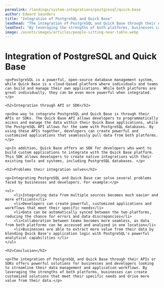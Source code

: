 ```yaml
---
permalink: /landings/system-integrations/postgresql/quick-base
author: Edward Saunders
title: "Integration of PostgreSQL and Quick Base"
leadhead: "The integration of PostgreSQL and Quick Base through their APIs or SDKs offers powerful solutions for businesses and developers looking to streamline their data management and application workflows"
leadtext: "By leveraging the strengths of both platforms, businesses can create customized solutions that meet their specific needs and drive more value from their data."
image: /assets/images/articles/people-sitting-near-table.webp
---
```

<div class="arttext">	<h1>Integration of PostgreSQL and Quick Base</h1>

	<p>PostgreSQL is a powerful, open-source database management system, while Quick Base is a cloud-based platform where individuals and teams can build and manage their own applications. While both platforms are great individually, they can be even more powerful when integrated. </p>

	<h2>Integration through API or SDK</h2>

	<p>One way to integrate PostgreSQL and Quick Base is through their APIs or SDKs. The Quick Base API allows developers to programmatically access and manage the data within their Quick Base applications, while the PostgreSQL API allows for the same with PostgreSQL databases. By using these APIs together, developers can create powerful and customized applications that seamlessly pull data from both platforms. </p>

	<p>In addition, Quick Base offers an SDK for developers who want to build custom applications to integrate with the Quick Base platform. This SDK allows developers to create native integrations with their existing tools and systems, including PostgreSQL databases. </p>

	<h2>Problems their integration solves</h2>

	<p>Integrating PostgreSQL and Quick Base can solve several problems faced by businesses and developers. For example:</p>

	<ul>
	    <li>Integrating data from multiple sources becomes much easier and more efficient</li>
	    <li>Developers can create powerful, customized applications and workflows that meet their specific needs</li>
	    <li>Data can be automatically synced between the two platforms, reducing the chance for errors and data discrepancies</li>
	    <li>Collaboration between teams becomes more seamless, as data from both platforms can be accessed and analyzed in one location</li>
	    <li>Businesses are able to extract more value from their data by blending Quick Base's application logic with PostgreSQL's powerful analytical capabilities </li>
	</ul>

	<h2>Conclusion</h2>

	<p>The integration of PostgreSQL and Quick Base through their APIs or SDKs offers powerful solutions for businesses and developers looking to streamline their data management and application workflows. By leveraging the strengths of both platforms, businesses can create customized solutions that meet their specific needs and drive more value from their data.</p>

</div>